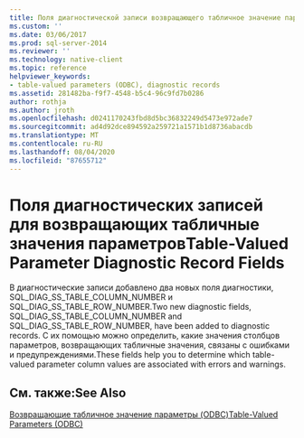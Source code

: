 ```yaml
---
title: Поля диагностической записи возвращающего табличное значение параметра | Документация Майкрософт
ms.custom: ''
ms.date: 03/06/2017
ms.prod: sql-server-2014
ms.reviewer: ''
ms.technology: native-client
ms.topic: reference
helpviewer_keywords:
- table-valued parameters (ODBC), diagnostic records
ms.assetid: 281482ba-f9f7-4548-b5c4-96c9fd7b0286
author: rothja
ms.author: jroth
ms.openlocfilehash: d0241170243fbd8d5bc36832249d5473e972ade7
ms.sourcegitcommit: ad4d92dce894592a259721a1571b1d8736abacdb
ms.translationtype: MT
ms.contentlocale: ru-RU
ms.lasthandoff: 08/04/2020
ms.locfileid: "87655712"
---
```

# <a name="table-valued-parameter-diagnostic-record-fields"></a><span data-ttu-id="fcb10-102">Поля диагностических записей для возвращающих табличные значения параметров</span><span class="sxs-lookup"><span data-stu-id="fcb10-102">Table-Valued Parameter Diagnostic Record Fields</span></span>
  <span data-ttu-id="fcb10-103">В диагностические записи добавлено два новых поля диагностики, SQL_DIAG_SS_TABLE_COLUMN_NUMBER и SQL_DIAG_SS_TABLE_ROW_NUMBER.</span><span class="sxs-lookup"><span data-stu-id="fcb10-103">Two new diagnostic fields, SQL_DIAG_SS_TABLE_COLUMN_NUMBER and SQL_DIAG_SS_TABLE_ROW_NUMBER, have been added to diagnostic records.</span></span> <span data-ttu-id="fcb10-104">С их помощью можно определить, какие значения столбцов параметров, возвращающих табличные значения, связаны с ошибками и предупреждениями.</span><span class="sxs-lookup"><span data-stu-id="fcb10-104">These fields help you to determine which table-valued parameter column values are associated with errors and warnings.</span></span>  
  
## <a name="see-also"></a><span data-ttu-id="fcb10-105">См. также:</span><span class="sxs-lookup"><span data-stu-id="fcb10-105">See Also</span></span>  
 [<span data-ttu-id="fcb10-106">Возвращающие табличное значение параметры &#40;ODBC&#41;</span><span class="sxs-lookup"><span data-stu-id="fcb10-106">Table-Valued Parameters &#40;ODBC&#41;</span></span>](table-valued-parameters-odbc.md)  
  
  
